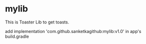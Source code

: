 # mylib
This is Toaster Lib to get toasts.

add  implementation 'com.github.sanketkagithub:mylib:v1.0'
in  app's build.gradle
